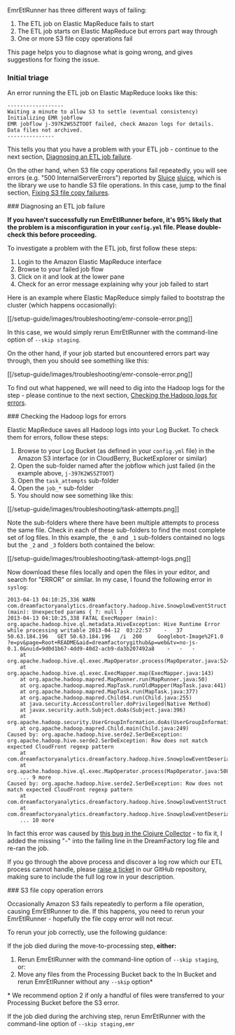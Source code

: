 EmrEtlRunner has three different ways of failing:

1. The ETL job on Elastic MapReduce fails to start
2. The ETL job starts on Elastic MapReduce but errors part way through
3. One or more S3 file copy operations fail

This page helps you to diagnose what is going wrong, and gives suggestions for fixing the issue.

### Initial triage

An error running the ETL job on Elastic MapReduce looks like this:

    ------------------
    Waiting a minute to allow S3 to settle (eventual consistency)
    Initializing EMR jobflow
    EMR jobflow j-397K2WS5ZTOOT failed, check Amazon logs for details. Data files not archived.
    ---------------

This tells you that you have a problem with your ETL job - continue to the next section, [Diagnosing an ETL job failure](#diagnose-etl-job-failure).

On the other hand, when S3 file copy operations fail repeatedly, you will see errors (e.g. "500 InternalServerErrors") reported by [Sluice] [sluice], which is the library we use to handle S3 file operations. In this case, jump to the final section, [Fixing S3 file copy failures](#filecopy-failure).

<a name="diagnose-etl-job"/>
### Diagnosing an ETL job failure

**If you haven't successfully run EmrEtlRunner before, it's 95% likely that the problem is a misconfiguration in your `config.yml` file. Please double-check this before proceeding.**

To investigate a problem with the ETL job, first follow these steps:

1. Login to the Amazon Elastic MapReduce interface
2. Browse to your failed job flow
3. Click on it and look at the lower pane
4. Check for an error message explaining why your job failed to start

Here is an example where Elastic MapReduce simply failed to bootstrap the cluster (which happens occasionally):

[[/setup-guide/images/troubleshooting/emr-console-error.png]]

In this case, we would simply rerun EmrEtlRunner with the command-line option of `--skip staging`.

On the other hand, if your job started but encountered errors part way through, then you should see something like this:

[[/setup-guide/images/troubleshooting/emr-console-error.png]]

To find out what happened, we will need to dig into the Hadoop logs for the step - please continue to the next section, [Checking the Hadoop logs for errors](#check-hadoop-logs).

<a name="check-hadoop-logs"/>
### Checking the Hadoop logs for errors

Elastic MapReduce saves all Hadoop logs into your Log Bucket. To check them for errors, follow these steps:

1. Browse to your Log Bucket (as defined in your `config.yml` file) in the Amazon S3 interface (or in CloudBerry, BucketExplorer or similar)
2. Open the sub-folder named after the jobflow which just failed (in the example above, `j-397K2WS5ZTOOT`)
3. Open the `task_attempts` sub-folder
4. Open the `job_*` sub-folder
5. You should now see something like this:

[[/setup-guide/images/troubleshooting/task-attempts.png]]

Note the sub-folders where there have been multiple attempts to process the same file. Check in each of these sub-folders to find the most complete set of log files. In this example, the `_0` and `_1` sub-folders contained no logs but the `_2` and `_3` folders both contained the below:

[[/setup-guide/images/troubleshooting/task-attempt-logs.png]]

Now download these files locally and open the files in your editor, and search for "ERROR" or similar. In my case, I found the following error in `syslog`:

	2013-04-13 04:10:25,336 WARN com.dreamfactoryanalytics.dreamfactory.hadoop.hive.SnowplowEventStruct (main): Unexpected params { ?: null }
	2013-04-13 04:10:25,338 FATAL ExecMapper (main): org.apache.hadoop.hive.ql.metadata.HiveException: Hive Runtime Error while processing writable 2013-04-12	03:22:57	-	37	50.63.184.196	GET	50.63.184.196	/i	200		Googlebot-Image%2F1.0	?e=pv&page=Root+README&aid=dreamfactorygithub&p=web&tv=no-js-0.1.0&nuid=9d0d1b67-4dd9-40d2-acb9-da3b207492a8	-	-	-
		at org.apache.hadoop.hive.ql.exec.MapOperator.process(MapOperator.java:524)
		at org.apache.hadoop.hive.ql.exec.ExecMapper.map(ExecMapper.java:143)
		at org.apache.hadoop.mapred.MapRunner.run(MapRunner.java:50)
		at org.apache.hadoop.mapred.MapTask.runOldMapper(MapTask.java:441)
		at org.apache.hadoop.mapred.MapTask.run(MapTask.java:377)
		at org.apache.hadoop.mapred.Child$4.run(Child.java:255)
		at java.security.AccessController.doPrivileged(Native Method)
		at javax.security.auth.Subject.doAs(Subject.java:396)
		at org.apache.hadoop.security.UserGroupInformation.doAs(UserGroupInformation.java:1132)
		at org.apache.hadoop.mapred.Child.main(Child.java:249)
	Caused by: org.apache.hadoop.hive.serde2.SerDeException: org.apache.hadoop.hive.serde2.SerDeException: Row does not match expected CloudFront regexp pattern
		at com.dreamfactoryanalytics.dreamfactory.hadoop.hive.SnowplowEventDeserializer.deserialize(SnowplowEventDeserializer.java:185)
		at org.apache.hadoop.hive.ql.exec.MapOperator.process(MapOperator.java:508)
		... 9 more
	Caused by: org.apache.hadoop.hive.serde2.SerDeException: Row does not match expected CloudFront regexp pattern
		at com.dreamfactoryanalytics.dreamfactory.hadoop.hive.SnowplowEventStruct.updateByParsing(SnowplowEventStruct.java:282)
		at com.dreamfactoryanalytics.dreamfactory.hadoop.hive.SnowplowEventDeserializer.deserialize(SnowplowEventDeserializer.java:173)
		... 10 more

In fact this error was caused by [this bug in the Clojure Collector](#https://github.com/dreamfactorysoftware/dsp-core/issues/220) - to fix it, I added the missing "-" into the failing line in the DreamFactory log file and re-ran the job.

If you go through the above process and discover a log row which our ETL process cannot handle, please [raise a ticket](#https://github.com/dreamfactorysoftware/dsp-core/issues/new) in our GitHub repository, making sure to include the full log row in your description.

<a name="filecopy-failure"/>
### S3 file copy operation errors

Occasionally Amazon S3 fails repeatedly to perform a file operation, causing EmrEtlRunner to die. If this happens, you need to rerun your EmrEtlRunner - hopefully the file copy error will not recur.

To rerun your job correctly, use the following guidance:

If the job died during the move-to-processing step, **either:**
  1. Rerun EmrEtlRunner with the command-line option of `--skip staging`, or:
  2. Move any files from the Processing Bucket back to the In Bucket and rerun EmrEtlRunner without any `--skip` option\*

\* We recommend option 2 if only a handful of files were transferred to your Processing Bucket before the S3 error.

If the job died during the archiving step, rerun EmrEtlRunner with the command-line option of `--skip staging,emr`

[sluice]: https://github.com/dreamfactory/sluice